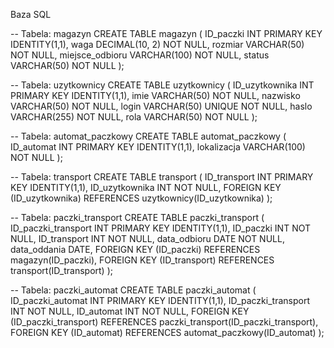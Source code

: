 Baza SQL


-- Tabela: magazyn
CREATE TABLE magazyn (
    ID_paczki INT PRIMARY KEY IDENTITY(1,1),
    waga DECIMAL(10, 2) NOT NULL,
    rozmiar VARCHAR(50) NOT NULL,
    miejsce_odbioru VARCHAR(100) NOT NULL,
    status VARCHAR(50) NOT NULL
);

-- Tabela: uzytkownicy
CREATE TABLE uzytkownicy (
    ID_uzytkownika INT PRIMARY KEY IDENTITY(1,1),
    imie VARCHAR(50) NOT NULL,
    nazwisko VARCHAR(50) NOT NULL,
    login VARCHAR(50) UNIQUE NOT NULL,
    haslo VARCHAR(255) NOT NULL,
    rola VARCHAR(50) NOT NULL
);

-- Tabela: automat_paczkowy
CREATE TABLE automat_paczkowy (
    ID_automat INT PRIMARY KEY IDENTITY(1,1),
    lokalizacja VARCHAR(100) NOT NULL
);

-- Tabela: transport
CREATE TABLE transport (
    ID_transport INT PRIMARY KEY IDENTITY(1,1),
    ID_uzytkownika INT NOT NULL,
    FOREIGN KEY (ID_uzytkownika) REFERENCES uzytkownicy(ID_uzytkownika)
);

-- Tabela: paczki_transport
CREATE TABLE paczki_transport (
    ID_paczki_transport INT PRIMARY KEY IDENTITY(1,1),
    ID_paczki INT NOT NULL,
    ID_transport INT NOT NULL,
    data_odbioru DATE NOT NULL,
    data_oddania DATE,
    FOREIGN KEY (ID_paczki) REFERENCES magazyn(ID_paczki),
    FOREIGN KEY (ID_transport) REFERENCES transport(ID_transport)
);

-- Tabela: paczki_automat
CREATE TABLE paczki_automat (
    ID_paczki_automat INT PRIMARY KEY IDENTITY(1,1),
    ID_paczki_transport INT NOT NULL,
    ID_automat INT NOT NULL,
    FOREIGN KEY (ID_paczki_transport) REFERENCES paczki_transport(ID_paczki_transport),
    FOREIGN KEY (ID_automat) REFERENCES automat_paczkowy(ID_automat)
);
